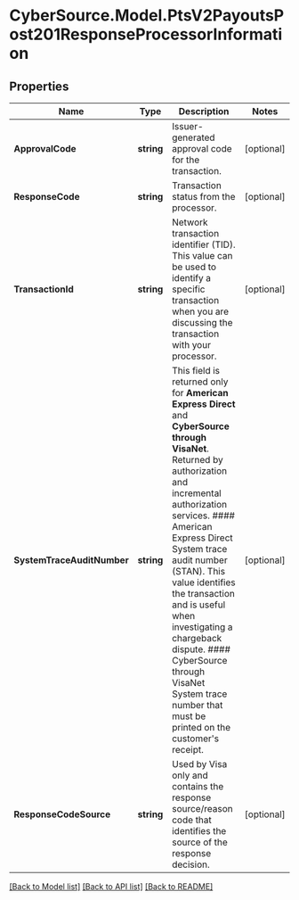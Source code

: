 # CyberSource.Model.PtsV2PayoutsPost201ResponseProcessorInformation
## Properties

Name | Type | Description | Notes
------------ | ------------- | ------------- | -------------
**ApprovalCode** | **string** | Issuer-generated approval code for the transaction. | [optional] 
**ResponseCode** | **string** | Transaction status from the processor. | [optional] 
**TransactionId** | **string** | Network transaction identifier (TID). This value can be used to identify a specific transaction when you are discussing the transaction with your processor.  | [optional] 
**SystemTraceAuditNumber** | **string** | This field is returned only for **American Express Direct** and **CyberSource through VisaNet**. Returned by authorization and incremental authorization services.  #### American Express Direct  System trace audit number (STAN). This value identifies the transaction and is useful when investigating a chargeback dispute.  #### CyberSource through VisaNet  System trace number that must be printed on the customer&#39;s receipt.  | [optional] 
**ResponseCodeSource** | **string** | Used by Visa only and contains the response source/reason code that identifies the source of the response decision.  | [optional] 

[[Back to Model list]](../README.md#documentation-for-models) [[Back to API list]](../README.md#documentation-for-api-endpoints) [[Back to README]](../README.md)

